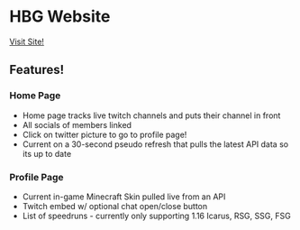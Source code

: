 # HBG Website

[Visit Site!](http://hbg-mc.netlify.app/)

## Features!

### Home Page

- Home page tracks live twitch channels and puts their channel in front
- All socials of members linked
- Click on twitter picture to go to profile page!
- Current on a 30-second pseudo refresh that pulls the latest API data so its up to date

### Profile Page

- Current in-game Minecraft Skin pulled live from an API
- Twitch embed w/ optional chat open/close button
- List of speedruns - currently only supporting 1.16 Icarus, RSG, SSG, FSG
